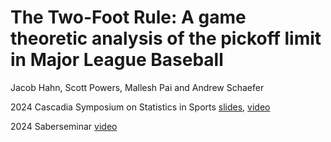 
# The Two-Foot Rule: A game theoretic analysis of the pickoff limit in Major League Baseball

Jacob Hahn, Scott Powers, Mallesh Pai and Andrew Schaefer

2024 Cascadia Symposium on Statistics in Sports
[slides](https://drive.google.com/file/d/17jveBX0U5hDRP7KH2GtvgGVATdS8wI7Q),
[video](https://www.youtube.com/watch?v=oOvvNnDCD5Y&list=PL40KH8fsrt-sX1lSf659bl1u341F76ue3)

2024 Saberseminar
[video](https://www.youtube.com/watch?v=sVQ-b1lW8nQ&list=PL40KH8fsrt-sX1lSf659bl1u341F76ue3)

